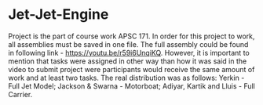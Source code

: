 # Jet-Jet-Engine
Project is the part of course work APSC 171. In order for this project to work, all assemblies must be saved in one file. The full assembly could be found in following link - https://youtu.be/r59i6UnqiKQ. 
However, it is important to mention that tasks were assigned in other way than how it was said in the video to submit project were 
participants would receive the same amount of work and at least two tasks. The real distribution was as follows: Yerkin - Full Jet Model; Jackson & Swarna - Motorboat; 
Adiyar, Kartik and Lluis - Full Carrier.
